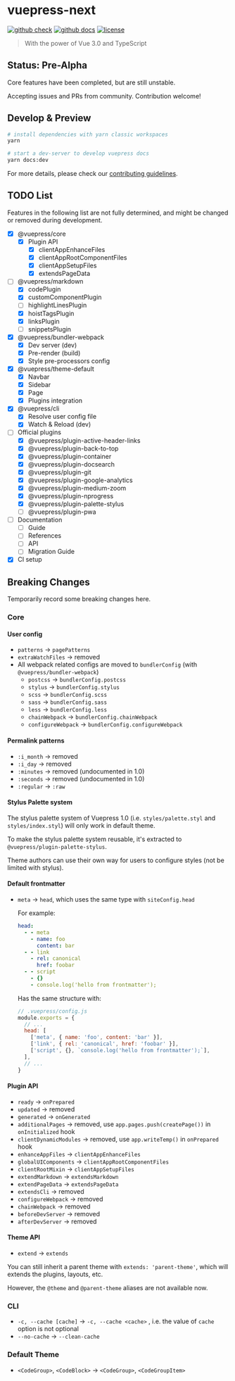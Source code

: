 # vuepress-next

[![github check](https://github.com/vuepress/vuepress-next/workflows/check/badge.svg)](https://github.com/vuepress/vuepress-next/actions?query=workflow%3Acheck)
[![github docs](https://github.com/vuepress/vuepress-next/workflows/docs/badge.svg)](https://github.com/vuepress/vuepress-next/actions?query=workflow%3Adocs)
[![license](https://badgen.net/github/license/vuepress/vuepress-next)](https://github.com/vuepress/vuepress-next/blob/main/LICENSE)

> With the power of Vue 3.0 and TypeScript

## Status: Pre-Alpha

Core features have been completed, but are still unstable.

Accepting issues and PRs from community. Contribution welcome!

## Develop & Preview

```sh
# install dependencies with yarn classic workspaces
yarn

# start a dev-server to develop vuepress docs
yarn docs:dev
```

For more details, please check our [contributing guidelines](https://github.com/vuepress/vuepress-next/blob/main/docs/contributing.md).

## TODO List

Features in the following list are not fully determined, and might be changed or removed during development.

- [x] @vuepress/core
  - [x] Plugin API
    - [x] clientAppEnhanceFiles
    - [x] clientAppRootComponentFiles
    - [x] clientAppSetupFiles
    - [x] extendsPageData

- [ ] @vuepress/markdown
  - [x] codePlugin
  - [x] customComponentPlugin
  - [ ] highlightLinesPlugin
  - [x] hoistTagsPlugin
  - [x] linksPlugin
  - [ ] snippetsPlugin

- [x] @vuepress/bundler-webpack
  - [x] Dev server (dev)
  - [x] Pre-render (build)
  - [x] Style pre-processors config

- [x] @vuepress/theme-default
  - [x] Navbar
  - [x] Sidebar
  - [x] Page
  - [x] Plugins integration

- [x] @vuepress/cli
  - [x] Resolve user config file
  - [x] Watch & Reload (dev)

- [ ] Official plugins
  - [x] @vuepress/plugin-active-header-links
  - [x] @vuepress/plugin-back-to-top
  - [x] @vuepress/plugin-container
  - [x] @vuepress/plugin-docsearch
  - [x] @vuepress/plugin-git
  - [x] @vuepress/plugin-google-analytics
  - [x] @vuepress/plugin-medium-zoom
  - [x] @vuepress/plugin-nprogress
  - [x] @vuepress/plugin-palette-stylus
  - [ ] @vuepress/plugin-pwa

- [ ] Documentation
  - [ ] Guide
  - [ ] References
  - [ ] API
  - [ ] Migration Guide

- [x] CI setup

## Breaking Changes

Temporarily record some breaking changes here.

### Core

#### User config

- `patterns` -> `pagePatterns`
- `extraWatchFiles` -> removed
- All webpack related configs are moved to `bundlerConfig` (with `@vuepress/bundler-webpack`)
  - `postcss` -> `bundlerConfig.postcss`
  - `stylus` -> `bundlerConfig.stylus`
  - `scss` -> `bundlerConfig.scss`
  - `sass` -> `bundlerConfig.sass`
  - `less` -> `bundlerConfig.less`
  - `chainWebpack` -> `bundlerConfig.chainWebpack`
  - `configureWebpack` -> `bundlerConfig.configureWebpack`

#### Permalink patterns

- `:i_month` -> removed
- `:i_day` -> removed
- `:minutes` -> removed (undocumented in 1.0)
- `:seconds` -> removed (undocumented in 1.0)
- `:regular` -> `:raw`

#### Stylus Palette system

The stylus palette system of Vuepress 1.0 (i.e. `styles/palette.styl` and `styles/index.styl`) will only work in default theme.

To make the stylus palette system reusable, it's extracted to `@vuepress/plugin-palette-stylus`.

Theme authors can use their own way for users to configure styles (not be limited with stylus).

#### Default frontmatter

- `meta` -> `head`, which uses the same type with `siteConfig.head`

  For example:
  
  ```yaml
  head:
    - - meta
      - name: foo
        content: bar
    - - link
      - rel: canonical
        href: foobar
    - - script
      - {}
      - console.log('hello from frontmatter');
  ```

  Has the same structure with:

  ```js
  // .vuepress/config.js
  module.exports = {
    // ...
    head: [
      ['meta', { name: 'foo', content: 'bar' }],
      ['link', { rel: 'canonical', href: 'foobar' }],
      ['script', {}, `console.log('hello from frontmatter');`],
    ],
    // ...
  }
  ```

#### Plugin API

- `ready` -> `onPrepared`
- `updated` -> removed
- `generated` -> `onGenerated`
- `additionalPages` -> removed, use `app.pages.push(createPage())` in `onInitialized` hook
- `clientDynamicModules` -> removed, use `app.writeTemp()` in `onPrepared` hook
- `enhanceAppFiles` -> `clientAppEnhanceFiles`
- `globalUIComponents` -> `clientAppRootComponentFiles`
- `clientRootMixin` -> `clientAppSetupFiles`
- `extendMarkdown` -> `extendsMarkdown`
- `extendPageData` -> `extendsPageData`
- `extendsCli` -> removed
- `configureWebpack` -> removed
- `chainWebpack` -> removed
- `beforeDevServer` -> removed
- `afterDevServer` -> removed

#### Theme API

- `extend` -> `extends`

You can still inherit a parent theme with `extends: 'parent-theme'`, which will extends the plugins, layouts, etc.

However, the `@theme` and `@parent-theme` aliases are not available now.

### CLI

- `-c, --cache [cache]` -> `-c, --cache <cache>` , i.e. the value of `cache` option is not optional
- `--no-cache` -> `--clean-cache`

### Default Theme

- `<CodeGroup>`, `<CodeBlock>` -> `<CodeGroup>`, `<CodeGroupItem>`
